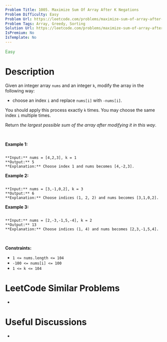 ```yaml
---
Problem Title: 1005. Maximize Sum Of Array After K Negations
Problem Difficulty: Easy
Problem Url: https://leetcode.com/problems/maximize-sum-of-array-after-k-negations/
Problem Tags: Array, Greedy, Sorting
Solution Url: https://leetcode.com/problems/maximize-sum-of-array-after-k-negations/solution/
IsPremium: No
IsTemplate: No
---
```


<span style="color: rgb(67, 160, 71);">Easy</span>

# Description

Given an integer array `nums` and an integer `k`, modify the array in the following way:


* choose an index `i` and replace `nums[i]` with `-nums[i]`.


You should apply this process exactly `k` times. You may choose the same index `i` multiple times.


Return *the largest possible sum of the array after modifying it in this way*.


 


**Example 1:**



```

**Input:** nums = [4,2,3], k = 1
**Output:** 5
**Explanation:** Choose index 1 and nums becomes [4,-2,3].

```

**Example 2:**



```

**Input:** nums = [3,-1,0,2], k = 3
**Output:** 6
**Explanation:** Choose indices (1, 2, 2) and nums becomes [3,1,0,2].

```

**Example 3:**



```

**Input:** nums = [2,-3,-1,5,-4], k = 2
**Output:** 13
**Explanation:** Choose indices (1, 4) and nums becomes [2,3,-1,5,4].

```

 


**Constraints:**


* `1 <= nums.length <= 104`
* `-100 <= nums[i] <= 100`
* `1 <= k <= 104`




# LeetCode Similar Problems

- []()

# Useful Discussions

- []()
